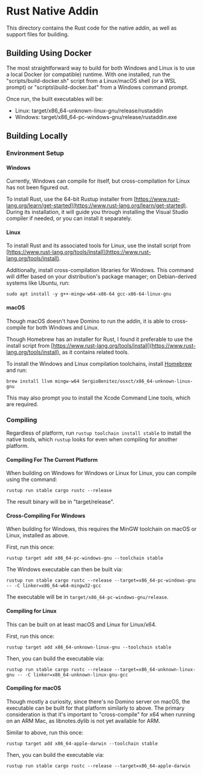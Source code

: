 # Rust Native Addin

This directory contains the Rust code for the native addin, as well as support files for building.

## Building Using Docker

The most straightforward way to build for both Windows and Linux is to use a local Docker (or compatible) runtime. With one installed, run the "scripts/build-docker.sh" script from a Linux/macOS shell (or a WSL prompt) or "scripts\build-docker.bat" from a Windows command prompt.

Once run, the built executables will be:

- Linux: target/x86_64-unknown-linux-gnu/release/rustaddin
- Windows: target/x86_64-pc-windows-gnu/release/rustaddin.exe

## Building Locally

### Environment Setup

#### Windows

Currently, Windows can compile for itself, but cross-compilation for Linux has not been figured out.

To install Rust, use the 64-bit Rustup installer from [https://www.rust-lang.org/learn/get-started](https://www.rust-lang.org/learn/get-started). During its installation, it will guide you through installing the Visual Studio compiler if needed, or you can install it separately.

#### Linux

To install Rust and its associated tools for Linux, use the install script from [https://www.rust-lang.org/tools/install](https://www.rust-lang.org/tools/install).

Additionally, install cross-compilation libraries for Windows. This command will differ based on your distribution's package manager; on Debian-derived systems like Ubuntu, run:

```
sudo apt install -y g++-mingw-w64-x86-64 gcc-x86-64-linux-gnu
```

#### macOS

Though macOS doesn't have Domino to run the addin, it is able to cross-compile for both Windows and Linux.

Though Homebrew has an installer for Rust, I found it preferable to use the install script from [https://www.rust-lang.org/tools/install](https://www.rust-lang.org/tools/install), as it contains related tools.

To install the Windows and Linux compilation toolchains, install [Homebrew](https://brew.sh/) and run:

```
brew install llvm mingw-w64 SergioBenitez/osxct/x86_64-unknown-linux-gnu
```

This may also prompt you to install the Xcode Command Line tools, which are required.

### Compiling

Regardless of platform, run `rustup toolchain install stable` to install the native tools, which `rustup` looks for even when compiling for another platform.

#### Compiling For The Current Platform

When building on Windows for Windows or Linux for Linux, you can compile using the command:

```
rustup run stable cargo rustc --release
```

The result binary will be in "target/release".

#### Cross-Compiling For Windows

When building for Windows, this requires the MinGW toolchain on macOS or Linux, installed as above.

First, run this once:

```
rustup target add x86_64-pc-windows-gnu --toolchain stable
```

The Windows executable can then be built via:

```
rustup run stable cargo rustc --release --target=x86_64-pc-windows-gnu -- -C linker=x86_64-w64-mingw32-gcc
```

The executable will be in `target/x86_64-pc-windows-gnu/release`.

#### Compiling for Linux

This can be built on at least macOS and Linux for Linux/x64.

First, run this once:

```
rustup target add x86_64-unknown-linux-gnu --toolchain stable
```

Then, you can build the executable via:

```
rustup run stable cargo rustc --release --target=x86_64-unknown-linux-gnu -- -C linker=x86_64-unknown-linux-gnu-gcc
```

#### Compiling for macOS

Though mostly a curiosity, since there's no Domino server on macOS, the executable can be built for that platform similarly to above. The primary consideration is that it's important to "cross-compile" for x64 when running on an ARM Mac, as libnotes.dylib is not yet available for ARM.

Similar to above, run this once:

```
rustup target add x86_64-apple-darwin --toolchain stable
```

Then, you can build the executable via:

```
rustup run stable cargo rustc --release --target=x86_64-apple-darwin
```